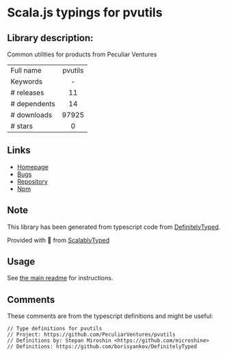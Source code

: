 
# Scala.js typings for pvutils


## Library description:
Common utilities for products from Peculiar Ventures

|                    |                 |
| ------------------ | :-------------: |
| Full name          | pvutils |
| Keywords           | - |
| # releases         | 11 |
| # dependents       | 14 |
| # downloads        | 97925 |
| # stars            | 0 |

## Links
- [Homepage](https://github.com/PeculiarVentures/pvutils#readme)
- [Bugs](https://github.com/PeculiarVentures/pvutils/issues)
- [Repository](https://github.com/PeculiarVentures/pvutils)
- [Npm](https://www.npmjs.com/package/pvutils)
    


## Note
This library has been generated from typescript code from [DefinitelyTyped](https://definitelytyped.org).

Provided with :purple_heart: from [ScalablyTyped](https://github.com/oyvindberg/ScalablyTyped)

## Usage
See [the main readme](../../readme.md) for instructions.

## Comments

These comments are from the typescript definitions and might be useful:
```
// Type definitions for pvutils
// Project: https://github.com/PeculiarVentures/pvutils
// Definitions by: Stepan Miroshin <https://github.com/microshine>
// Definitions: https://github.com/borisyankov/DefinitelyTyped

```

